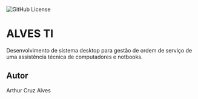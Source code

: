 ![GitHub License](https://img.shields.io/github/license/arthurcruzalves/alvesti)

# ALVES TI 
Desenvolvimento de sistema desktop para gestão de ordem de serviço de uma assistência técnica de computadores e notbooks.
## Autor 
Arthur Cruz Alves

